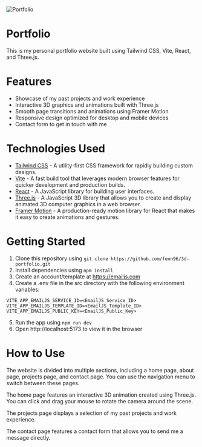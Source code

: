 ![Portfolio](https://i.imgur.com/3xhkkhc.gif)
# Portfolio
This is my personal portfolio website built using Tailwind CSS, Vite, React, and Three.js.

# Features
* Showcase of my past projects and work experience
* Interactive 3D graphics and animations built with Three.js
* Smooth page transitions and animations using Framer Motion
* Responsive design optimized for desktop and mobile devices
* Contact form to get in touch with me

# Technologies Used
* <ins>Tailwind CSS</ins> - A utility-first CSS framework for rapidly building custom designs.
* <ins>Vite</ins> - A fast build tool that leverages modern browser features for quicker development and production builds.
* <ins>React</ins> - A JavaScript library for building user interfaces.
* <ins>Three.js</ins> - A JavaScript 3D library that allows you to create and display animated 3D computer graphics in a web browser.
* <ins>Framer Motion</ins> - A production-ready motion library for React that makes it easy to create animations and gestures.

# Getting Started
1. Clone this repository using `git clone https://github.com/fenn96/3d-portfolio.git`
2. Install dependencies using `npm install`
3. Create an account/template at https://emailjs.com
4. Create a .env file in the src directory with the following environment variables:
```
VITE_APP_EMAILJS_SERVICE_ID=<EmailJS_Service_ID>
VITE_APP_EMAILJS_TEMPLATE_ID=<EmailJS_Template_ID>
VITE_APP_EMAILJS_PUBLIC_KEY=<EmailJS_Public_Key>
```
5. Run the app using `npm run dev`
6. Open http://localhost:5173 to view it in the browser

# How to Use
The website is divided into multiple sections, including a home page, about page, projects page, and contact page. You can use the navigation menu to switch between these pages.

The home page features an interactive 3D animation created using Three.js. You can click and drag your mouse to rotate the camera around the scene.

The projects page displays a selection of my past projects and work experience.

The contact page features a contact form that allows you to send me a message directly.
